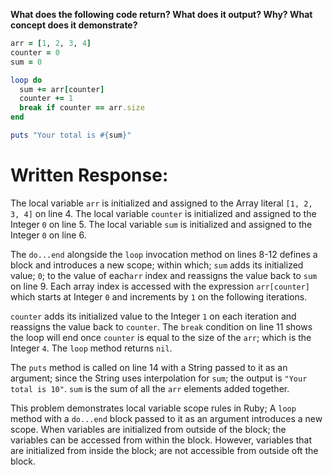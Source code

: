 **What does the following code return? What does it output? Why? What concept does it demonstrate?**

```ruby
arr = [1, 2, 3, 4]
counter = 0
sum = 0

loop do
  sum += arr[counter]
  counter += 1
  break if counter == arr.size
end

puts "Your total is #{sum}"
```

# Written Response:

The local variable `arr` is initialized and assigned to the Array literal `[1, 2, 3, 4]` on line 4. The local variable `counter` is initialized and assigned to the Integer `0` on line 5. The local variable `sum` is initialized and assigned to the Integer `0` on line 6.

The `do...end` alongside the `loop` invocation method on lines 8-12 defines a block and introduces a new scope; within which; `sum` adds its initialized value; `0`; to the value of each`arr` index and reassigns the value back to `sum` on line 9. Each array index is accessed with the expression `arr[counter]` which starts at Integer `0` and increments by `1` on the following iterations.

`counter` adds its initialized value to the Integer `1` on each iteration and reassigns the value back to `counter`. The `break` condition on line 11 shows the loop will end once `counter` is equal to the size of the `arr`; which is the Integer `4`. The `loop` method returns `nil`.

The `puts` method is called on line 14 with a String passed to it as an argument; since the String uses interpolation for `sum`; the output is `"Your total is 10"`. `sum` is the sum of all the `arr` elements added together.

This problem demonstrates local variable scope rules in Ruby; A `loop` method with a `do...end` block passed to it as an argument introduces a new scope. When variables are initialized from outside of the block; the variables can be accessed from within the block. However, variables that are initialized from inside the block; are not accessible from outside oft the block. 


